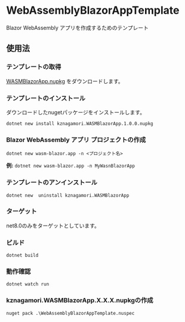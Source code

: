 # WebAssemblyBlazorAppTemplate
Blazor WebAssembly アプリを作成するためのテンプレート

## 使用法

### テンプレートの取得
[WASMBlazorApp.nupkg](https://github.com/kznagamori/WebAssemblyBlazorAppTemplate/releases/download/v1.0.0/kznagamori.WASMBlazorApp.1.0.0.nupkg)
をダウンロードします。

### テンプレートのインストール
ダウンロードしたnugetパッケージをインストールします。
```
dotnet new install kznagamori.WASMBlazorApp.1.0.0.nupkg
```

### Blazor WebAssembly アプリ プロジェクトの作成
```
dotnet new wasm-blazor.app -n <プロジェクト名>
```
**例:** `dotnet new wasm-blazor.app -n MyWasnBlazorApp`

### テンプレートのアンインストール
```
dotnet new  uninstall kznagamori.WASMBlazorApp
```

### ターゲット

net8.0のみをターゲットとしています。

### ビルド

```
dotnet build
```

### 動作確認
```
dotnet watch run
```

### kznagamori.WASMBlazorApp.X.X.X.nupkgの作成

```
nuget pack .\WebAssemblyBlazorAppTemplate.nuspec
```
